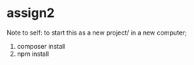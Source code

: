 # assign2

Note to self: to start this as a new project/ in a new computer;
1) composer install
2) npm install


